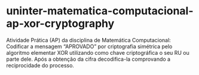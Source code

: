 # uninter-matematica-computacional-ap-xor-cryptography
Atividade Prática (AP) da disciplina de Matemática Computacional: Codificar a mensagem “APROVADO” por criptografia simétrica pelo algoritmo elementar XOR utilizando como chave criptográfica o seu RU ou parte dele. Após a obtenção da cifra decodifica-la comprovando a reciprocidade do processo.
